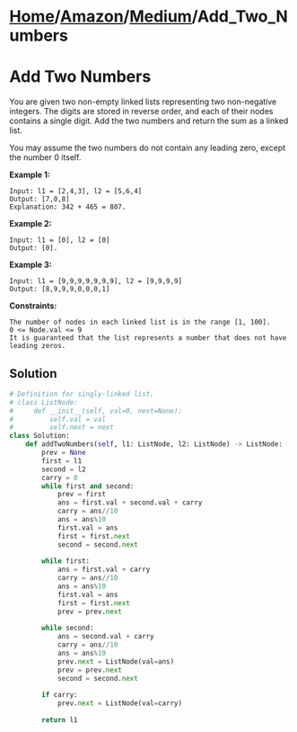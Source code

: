 # [Home](./../../..)/[Amazon](./../..)/[Medium](./..)/Add_Two_Numbers
<h1>Add Two Numbers</h1>

<p>
You are given two non-empty linked lists representing two non-negative integers. The digits are stored in reverse order, and each of their nodes contains a single digit. Add the two numbers and return the sum as a linked list.

You may assume the two numbers do not contain any leading zero, except the number 0 itself.

</p>

<b>Example 1:</b>

    Input: l1 = [2,4,3], l2 = [5,6,4]
    Output: [7,0,8]
    Explanation: 342 + 465 = 807.
  
<b>Example 2:</b>

    Input: l1 = [0], l2 = [0]
    Output: [0].
    
 <b>Example 3:</b>
 
    Input: l1 = [9,9,9,9,9,9,9], l2 = [9,9,9,9]
    Output: [8,9,9,9,0,0,0,1]
 
<b>Constraints:</b>

    The number of nodes in each linked list is in the range [1, 100].
    0 <= Node.val <= 9
    It is guaranteed that the list represents a number that does not have leading zeros.


<h2>Solution</h2>

```python
# Definition for singly-linked list.
# class ListNode:
#     def __init__(self, val=0, next=None):
#         self.val = val
#         self.next = next
class Solution:
    def addTwoNumbers(self, l1: ListNode, l2: ListNode) -> ListNode:
        prev = None
        first = l1
        second = l2
        carry = 0
        while first and second:
            prev = first
            ans = first.val + second.val + carry
            carry = ans//10
            ans = ans%10
            first.val = ans
            first = first.next
            second = second.next
            
        while first:
            ans = first.val + carry
            carry = ans//10
            ans = ans%10
            first.val = ans
            first = first.next
            prev = prev.next
            
        while second:
            ans = second.val + carry
            carry = ans//10
            ans = ans%10
            prev.next = ListNode(val=ans)
            prev = prev.next
            second = second.next
        
        if carry:
            prev.next = ListNode(val=carry)
            
        return l1
```
